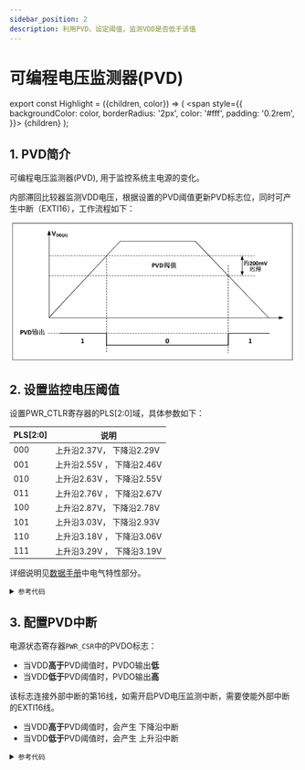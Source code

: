 ```yaml
---
sidebar_position: 2
description: 利用PVD，设定阈值，监测VDD是否低于该值 
---
```




# 可编程电压监测器(PVD)



export const Highlight = ({children, color}) => (
  <span
    style={{
      backgroundColor: color,
      borderRadius: '2px',
      color: '#fff',
      padding: '0.2rem',
    }}>
    {children}
  </span>
);

## 1. PVD简介

可编程电压监测器(PVD), 用于监控系统主电源的变化。

内部滞回比较器监测VDD电压，根据设置的PVD阈值更新PVD标志位，同时可产生中断（EXTI16），工作流程如下：

![pvd_work_flow](img\pvd_work_flow.png)

## 2. 设置监控电压阈值

设置PWR_CTLR寄存器的PLS[2:0]域，具体参数如下：

| PLS[2:0] | 说明                         |
| -------- | ---------------------------- |
| 000      | 上升沿2.37V，    下降沿2.29V |
| 001      | 上升沿2.55V ，   下降沿2.46V |
| 010      | 上升沿2.63V ，   下降沿2.55V |
| 011      | 上升沿2.76V ，   下降沿2.67V |
| 100      | 上升沿2.87V，    下降沿2.78V |
| 101      | 上升沿3.03V，    下降沿2.93V |
| 110      | 上升沿3.18V ，   下降沿3.06V |
| 111      | 上升沿3.29V ，   下降沿3.19V |

详细说明见[数据手册](https://www.wch.cn/downloads/CH32V20x_30xDS0_PDF.html)中电气特性部分。

<details>
  <summary><code>参考代码</code> </summary>

```c
    RCC_APB1PeriphClockCmd(RCC_APB1Periph_PWR, ENABLE); /* enable pwr of rcc */

    PWR_PVDCmd(ENABLE); /* enable pvd */
    PWR_PVDLevelConfig(PWR_PVDLevel_2V9); /* set threshold of PVD */ 
```
</details>

## 3. 配置PVD中断

电源状态寄存器`PWR_CSR`中的PVDO标志：

- 当VDD**高于**PVD阈值时，PVDO输出**低**
- 当VDD**低于**PVD阈值时，PVDO输出**高**

该标志连接外部中断的第16线，如需开启PVD电压监测中断，需要使能外部中断的EXTI16线。

- 当VDD**高于**PVD阈值时，会产生 <Highlight color="#25c2a0">下降沿中断 </Highlight>
- 当VDD**低于**PVD阈值时，会产生 <Highlight color="#25c2a0">上升沿中断 </Highlight>

<details>
  <summary><code>参考代码</code> </summary>

```c
#include "debug.h"

void pvd_exti_init(void)
{
    EXTI_InitTypeDef EXTI_InitStructure = {0};

    EXTI_InitStructure.EXTI_Line = EXTI_Line16;
    EXTI_InitStructure.EXTI_Mode = EXTI_Mode_Interrupt;
    EXTI_InitStructure.EXTI_Trigger = EXTI_Trigger_Rising_Falling; 
    EXTI_InitStructure.EXTI_LineCmd = ENABLE;
    EXTI_Init(&EXTI_InitStructure);

    NVIC_SetPriority(PVD_IRQn,0x00);
    NVIC_EnableIRQ(PVD_IRQn);
}

int main(void)
{
    Delay_Init();
    USART_Printf_Init(256000);

    printf("ch32v307 PVD test\r\n");

    RCC_APB1PeriphClockCmd(RCC_APB1Periph_PWR, ENABLE); /* enable pwr of rcc */

    PWR_PVDCmd(ENABLE); /* enable pvd */
    PWR_PVDLevelConfig(PWR_PVDLevel_2V9); /* set threshold of PVD */ 

    pvd_exti_init();

    while(1)
    {
        // if(PWR->CSR & PWR_CSR_PVDO)
        // {
        //     printf("VDD is below the threshold set by PVD\r\n");
        //     Delay_Ms(200);
        // }
    }
}


__attribute__((interrupt("WCH-Interrupt-fast")))
void PVD_IRQHandler(void)
{
    if(EXTI_GetITStatus(EXTI_Line16)!=RESET)
    {
        if(PWR->CSR & PWR_CSR_PVDO) 
        {
            printf("VDD is below the threshold set by PVD\r\n");
        }
        else
        {
            printf("VDD is above the threshold set by PVD\r\n");
        }
        EXTI_ClearITPendingBit(EXTI_Line16);     /* Clear Flag */
    }
}
```
</details>